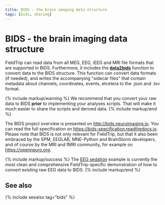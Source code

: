 ```yaml
---
title: BIDS - the brain imaging data structure
tags: [bids, sharing]
---
```


# BIDS - the brain imaging data structure

FieldTrip can read data from all MEG, EEG, iEEG and MRI file formats that are supported in BIDS. Furthermore, it includes the **[data2bids](https://github.com/fieldtrip/fieldtrip/blob/release/data2bids.m)** function to convert data to the BIDS structure. This function can convert data formats (if needed), and writes the accompanying "sidecar files" that contain metadata about channels, coordinates, events, etcetera to the .json and .tsv format.

{% include markup/warning %}
We recommend that you convert your raw data to BIDS **prior** to implementing your analyses scripts. That will make it much easier to share the scripts and derived data.
{% include markup/end %}

The BIDS project overview is presented on <http://bids.neuroimaging.io>. You can read the full specification on <https://bids-specification.readthedocs.io>. Please note that BIDS is not only relevant for FieldTrip, but that it also been embraced by the SPM, EEGLAB, MNE-Python and BrainStorm developers, and of course by the MRI and fMRI community, for example on <https://openneuro.org>.

{% include markup/success %}
The [EEG sedation](/workshop/madrid2019/bids_sedation) example is currently the most clean and comprehensive FieldTrip-specific demonstration of how to convert existing raw EEG data to BIDS.
{% include markup/end %}

## See also

{% include seealso tag="bids" %}
